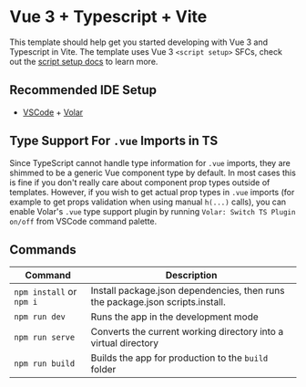 # Vue 3 + Typescript + Vite

This template should help get you started developing with Vue 3 and Typescript in Vite. The template uses Vue 3 `<script setup>` SFCs, check out the [script setup docs](https://v3.vuejs.org/api/sfc-script-setup.html#sfc-script-setup) to learn more.

## Recommended IDE Setup

- [VSCode](https://code.visualstudio.com/) + [Volar](https://marketplace.visualstudio.com/items?itemName=johnsoncodehk.volar)

## Type Support For `.vue` Imports in TS

Since TypeScript cannot handle type information for `.vue` imports, they are shimmed to be a generic Vue component type by default. In most cases this is fine if you don't really care about component prop types outside of templates. However, if you wish to get actual prop types in `.vue` imports (for example to get props validation when using manual `h(...)` calls), you can enable Volar's `.vue` type support plugin by running `Volar: Switch TS Plugin on/off` from VSCode command palette.

## Commands

| Command                  | Description                                                                    |
| ------------------------ | ------------------------------------------------------------------------------ |
| `npm install` or `npm i` | Install package.json dependencies, then runs the package.json scripts.install. |
| `npm run dev`            | Runs the app in the development mode                                           |
| `npm run serve`          | Converts the current working directory into a virtual directory                |
| `npm run build`          | Builds the app for production to the `build` folder                            |

